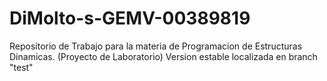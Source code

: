 # DiMolto-s-GEMV-00389819
Repositorio de Trabajo para la materia de Programacion de Estructuras Dinamicas. (Proyecto de Laboratorio)
Version estable localizada en branch "test"
